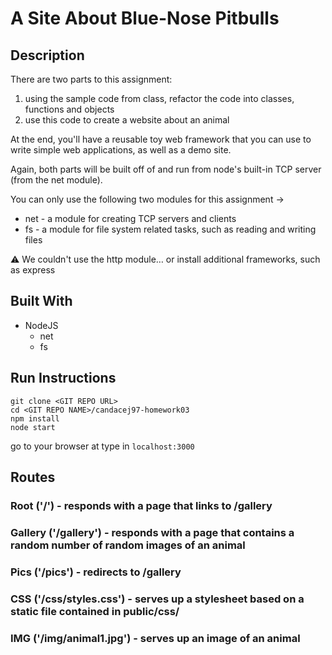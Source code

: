 
# A Site About Blue-Nose Pitbulls

## Description

There are two parts to this assignment:

1. using the sample code from class, refactor the code into classes, functions and objects
2. use this code to create a website about an animal

At the end, you'll have a reusable toy web framework that you can use to write simple web applications, as well as a demo site.

Again, both parts will be built off of and run from node's built-in TCP server (from the net module).

You can only use the following two modules for this assignment →

* net - a module for creating TCP servers and clients
* fs - a module for file system related tasks, such as reading and writing files

⚠️ We couldn't use the http module… or install additional frameworks, such as express

## Built With

* NodeJS
    * net
    * fs

## Run Instructions

```
git clone <GIT REPO URL>
cd <GIT REPO NAME>/candacej97-homework03
npm install
node start
```

go to your browser at type in `localhost:3000`

## Routes

### Root ('/') - responds with a page that links to /gallery

### Gallery ('/gallery') - responds with a page that contains a random number of random images of an animal

### Pics ('/pics') - redirects to /gallery

### CSS ('/css/styles.css') - serves up a stylesheet based on a static file contained in public/css/

### IMG ('/img/animal1.jpg') - serves up an image of an animal